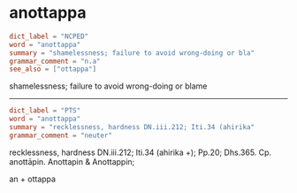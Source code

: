 # anottappa

``` toml
dict_label = "NCPED"
word = "anottappa"
summary = "shamelessness; failure to avoid wrong-doing or bla"
grammar_comment = "n.a"
see_also = ["ottappa"]
```

shamelessness; failure to avoid wrong\-doing or blame

--------------------

``` toml
dict_label = "PTS"
word = "anottappa"
summary = "recklessness, hardness DN.iii.212; Iti.34 (ahirika"
grammar_comment = "neuter"
```

recklessness, hardness DN.iii.212; Iti.34 (ahirika \+); Pp.20; Dhs.365. Cp. anottāpin. Anottapin & Anottappin;

an \+ ottappa

